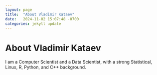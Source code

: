 ```yaml
---
layout: page
title:  "About Vladimir Kataev"
date:   2024-11-02 15:07:48 -0700
categories: jekyll update
---
```



# About Vladimir Kataev

I am a Computer Scientist and a Data Scientist, with a strong Statistical, Linux, R, Python, and C++ background. 